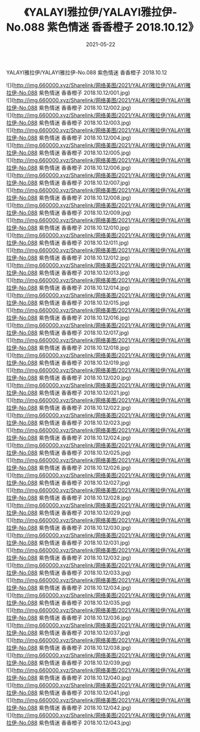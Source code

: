 ﻿---
layout: post
title:  《YALAYI雅拉伊/YALAYI雅拉伊-No.088 紫色情迷 香香橙子 2018.10.12》
date:   2021-05-22
img: http://img.660000.xyz/Sharelink/网络美图/2021/YALAYI雅拉伊/YALAYI雅拉伊-No.088 紫色情迷 香香橙子 2018.10.12/000.jpg
categories: [美女, 清纯, 唯美]
---

YALAYI雅拉伊/YALAYI雅拉伊-No.088 紫色情迷 香香橙子 2018.10.12

 ![](http://img.660000.xyz/Sharelink/网络美图/2021/YALAYI雅拉伊/YALAYI雅拉伊-No.088 紫色情迷 香香橙子 2018.10.12/001.jpg) <br>![](http://img.660000.xyz/Sharelink/网络美图/2021/YALAYI雅拉伊/YALAYI雅拉伊-No.088 紫色情迷 香香橙子 2018.10.12/002.jpg) <br>![](http://img.660000.xyz/Sharelink/网络美图/2021/YALAYI雅拉伊/YALAYI雅拉伊-No.088 紫色情迷 香香橙子 2018.10.12/003.jpg) <br>![](http://img.660000.xyz/Sharelink/网络美图/2021/YALAYI雅拉伊/YALAYI雅拉伊-No.088 紫色情迷 香香橙子 2018.10.12/004.jpg) <br>![](http://img.660000.xyz/Sharelink/网络美图/2021/YALAYI雅拉伊/YALAYI雅拉伊-No.088 紫色情迷 香香橙子 2018.10.12/005.jpg) <br>![](http://img.660000.xyz/Sharelink/网络美图/2021/YALAYI雅拉伊/YALAYI雅拉伊-No.088 紫色情迷 香香橙子 2018.10.12/006.jpg) <br>![](http://img.660000.xyz/Sharelink/网络美图/2021/YALAYI雅拉伊/YALAYI雅拉伊-No.088 紫色情迷 香香橙子 2018.10.12/007.jpg) <br>![](http://img.660000.xyz/Sharelink/网络美图/2021/YALAYI雅拉伊/YALAYI雅拉伊-No.088 紫色情迷 香香橙子 2018.10.12/008.jpg) <br>![](http://img.660000.xyz/Sharelink/网络美图/2021/YALAYI雅拉伊/YALAYI雅拉伊-No.088 紫色情迷 香香橙子 2018.10.12/009.jpg) <br>![](http://img.660000.xyz/Sharelink/网络美图/2021/YALAYI雅拉伊/YALAYI雅拉伊-No.088 紫色情迷 香香橙子 2018.10.12/010.jpg) <br>![](http://img.660000.xyz/Sharelink/网络美图/2021/YALAYI雅拉伊/YALAYI雅拉伊-No.088 紫色情迷 香香橙子 2018.10.12/011.jpg) <br>![](http://img.660000.xyz/Sharelink/网络美图/2021/YALAYI雅拉伊/YALAYI雅拉伊-No.088 紫色情迷 香香橙子 2018.10.12/012.jpg) <br>![](http://img.660000.xyz/Sharelink/网络美图/2021/YALAYI雅拉伊/YALAYI雅拉伊-No.088 紫色情迷 香香橙子 2018.10.12/013.jpg) <br>![](http://img.660000.xyz/Sharelink/网络美图/2021/YALAYI雅拉伊/YALAYI雅拉伊-No.088 紫色情迷 香香橙子 2018.10.12/014.jpg) <br>![](http://img.660000.xyz/Sharelink/网络美图/2021/YALAYI雅拉伊/YALAYI雅拉伊-No.088 紫色情迷 香香橙子 2018.10.12/015.jpg) <br>![](http://img.660000.xyz/Sharelink/网络美图/2021/YALAYI雅拉伊/YALAYI雅拉伊-No.088 紫色情迷 香香橙子 2018.10.12/016.jpg) <br>![](http://img.660000.xyz/Sharelink/网络美图/2021/YALAYI雅拉伊/YALAYI雅拉伊-No.088 紫色情迷 香香橙子 2018.10.12/017.jpg) <br>![](http://img.660000.xyz/Sharelink/网络美图/2021/YALAYI雅拉伊/YALAYI雅拉伊-No.088 紫色情迷 香香橙子 2018.10.12/018.jpg) <br>![](http://img.660000.xyz/Sharelink/网络美图/2021/YALAYI雅拉伊/YALAYI雅拉伊-No.088 紫色情迷 香香橙子 2018.10.12/019.jpg) <br>![](http://img.660000.xyz/Sharelink/网络美图/2021/YALAYI雅拉伊/YALAYI雅拉伊-No.088 紫色情迷 香香橙子 2018.10.12/020.jpg) <br>![](http://img.660000.xyz/Sharelink/网络美图/2021/YALAYI雅拉伊/YALAYI雅拉伊-No.088 紫色情迷 香香橙子 2018.10.12/021.jpg) <br>![](http://img.660000.xyz/Sharelink/网络美图/2021/YALAYI雅拉伊/YALAYI雅拉伊-No.088 紫色情迷 香香橙子 2018.10.12/022.jpg) <br>![](http://img.660000.xyz/Sharelink/网络美图/2021/YALAYI雅拉伊/YALAYI雅拉伊-No.088 紫色情迷 香香橙子 2018.10.12/023.jpg) <br>![](http://img.660000.xyz/Sharelink/网络美图/2021/YALAYI雅拉伊/YALAYI雅拉伊-No.088 紫色情迷 香香橙子 2018.10.12/024.jpg) <br>![](http://img.660000.xyz/Sharelink/网络美图/2021/YALAYI雅拉伊/YALAYI雅拉伊-No.088 紫色情迷 香香橙子 2018.10.12/025.jpg) <br>![](http://img.660000.xyz/Sharelink/网络美图/2021/YALAYI雅拉伊/YALAYI雅拉伊-No.088 紫色情迷 香香橙子 2018.10.12/026.jpg) <br>![](http://img.660000.xyz/Sharelink/网络美图/2021/YALAYI雅拉伊/YALAYI雅拉伊-No.088 紫色情迷 香香橙子 2018.10.12/027.jpg) <br>![](http://img.660000.xyz/Sharelink/网络美图/2021/YALAYI雅拉伊/YALAYI雅拉伊-No.088 紫色情迷 香香橙子 2018.10.12/028.jpg) <br>![](http://img.660000.xyz/Sharelink/网络美图/2021/YALAYI雅拉伊/YALAYI雅拉伊-No.088 紫色情迷 香香橙子 2018.10.12/029.jpg) <br>![](http://img.660000.xyz/Sharelink/网络美图/2021/YALAYI雅拉伊/YALAYI雅拉伊-No.088 紫色情迷 香香橙子 2018.10.12/030.jpg) <br>![](http://img.660000.xyz/Sharelink/网络美图/2021/YALAYI雅拉伊/YALAYI雅拉伊-No.088 紫色情迷 香香橙子 2018.10.12/031.jpg) <br>![](http://img.660000.xyz/Sharelink/网络美图/2021/YALAYI雅拉伊/YALAYI雅拉伊-No.088 紫色情迷 香香橙子 2018.10.12/032.jpg) <br>![](http://img.660000.xyz/Sharelink/网络美图/2021/YALAYI雅拉伊/YALAYI雅拉伊-No.088 紫色情迷 香香橙子 2018.10.12/033.jpg) <br>![](http://img.660000.xyz/Sharelink/网络美图/2021/YALAYI雅拉伊/YALAYI雅拉伊-No.088 紫色情迷 香香橙子 2018.10.12/034.jpg) <br>![](http://img.660000.xyz/Sharelink/网络美图/2021/YALAYI雅拉伊/YALAYI雅拉伊-No.088 紫色情迷 香香橙子 2018.10.12/035.jpg) <br>![](http://img.660000.xyz/Sharelink/网络美图/2021/YALAYI雅拉伊/YALAYI雅拉伊-No.088 紫色情迷 香香橙子 2018.10.12/036.jpg) <br>![](http://img.660000.xyz/Sharelink/网络美图/2021/YALAYI雅拉伊/YALAYI雅拉伊-No.088 紫色情迷 香香橙子 2018.10.12/037.jpg) <br>![](http://img.660000.xyz/Sharelink/网络美图/2021/YALAYI雅拉伊/YALAYI雅拉伊-No.088 紫色情迷 香香橙子 2018.10.12/038.jpg) <br>![](http://img.660000.xyz/Sharelink/网络美图/2021/YALAYI雅拉伊/YALAYI雅拉伊-No.088 紫色情迷 香香橙子 2018.10.12/039.jpg) <br>![](http://img.660000.xyz/Sharelink/网络美图/2021/YALAYI雅拉伊/YALAYI雅拉伊-No.088 紫色情迷 香香橙子 2018.10.12/040.jpg) <br>![](http://img.660000.xyz/Sharelink/网络美图/2021/YALAYI雅拉伊/YALAYI雅拉伊-No.088 紫色情迷 香香橙子 2018.10.12/041.jpg) <br>![](http://img.660000.xyz/Sharelink/网络美图/2021/YALAYI雅拉伊/YALAYI雅拉伊-No.088 紫色情迷 香香橙子 2018.10.12/042.jpg) <br>![](http://img.660000.xyz/Sharelink/网络美图/2021/YALAYI雅拉伊/YALAYI雅拉伊-No.088 紫色情迷 香香橙子 2018.10.12/043.jpg) <br>